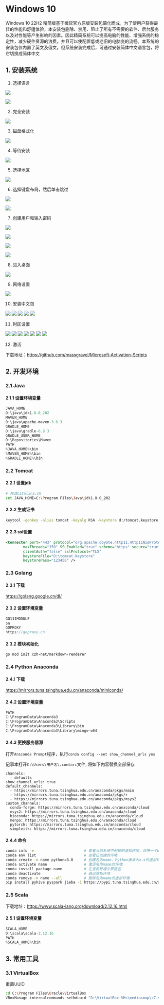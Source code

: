 # Windows 10

Windows 10 22H2 精简版基于微软官方原版安装包简化而成，为了使用户获得最佳的性能和舒适体验，本安装包删除、禁用、阻止了所有不需要的软件、后台服务以及对性能等产生影响的因素。因此精简系统可以提高电脑的性能、增强系统的稳定性，减少硬件资源的浪费，并且可以使配置低或老旧的电脑变的流畅。本系统的安装包仅内置了英文及俄文，但系统安装完成后，可通过安装简体中文语言包，将它切换成简体中文

## 1. 安装系统

1. 选择语言

![](../../assets/_images/deploy/win10/1.png)

![](../../assets/_images/deploy/win10/2.png)

2. 完全安装

![](../../assets/_images/deploy/win10/3.png)

3. 磁盘格式化

![](../../assets/_images/deploy/win10/4.png)

4. 等待安装

![](../../assets/_images/deploy/win10/5.png)

5. 选择地区

![](../../assets/_images/deploy/win10/6.png)

6. 选择键盘布局，然后单击跳过

![](../../assets/_images/deploy/win10/7.png)

![](../../assets/_images/deploy/win10/8.png)

7. 创建用户和输入密码

![](../../assets/_images/deploy/win10/9.png)

![](../../assets/_images/deploy/win10/10.png)

![](../../assets/_images/deploy/win10/11.png)

![](../../assets/_images/deploy/win10/12.png)

8. 进入桌面

![](../../assets/_images/deploy/win10/13.png)

9. 网络设置

![](../../assets/_images/deploy/win10/14.png)

10. 安装中文包

![](../../assets/_images/deploy/win10/15.png)
![](../../assets/_images/deploy/win10/16.png)
![](../../assets/_images/deploy/win10/17.png)
![](../../assets/_images/deploy/win10/18.png)
![](../../assets/_images/deploy/win10/19.png)

11. 时区设置

![](../../assets/_images/deploy/win10/20.png)
![](../../assets/_images/deploy/win10/21.png)
![](../../assets/_images/deploy/win10/22.png)
![](../../assets/_images/deploy/win10/23.png)
![](../../assets/_images/deploy/win10/24.png)
![](../../assets/_images/deploy/win10/25.png)
![](../../assets/_images/deploy/win10/26.png)

12. 激活

下载地址：https://github.com/massgravel/Microsoft-Activation-Scripts

## 2. 开发环境

### 2.1 Java

#### 2.1.1 设置环境变量

```java
JAVA_HOME
D:\java\jdk1.8.0_202
MAVEN_HOME
D:\java\apache-maven-3.6.3
GRADLE_HOME
D:\java\gradle-6.8.3
GRADLE_USER_HOME
D:\Repositories\Maven
PATH
%JAVA_HOME%\bin
%MAVEN_HOME%\bin
%GRADLE_HOME%\bin
```

### 2.2 Tomcat

#### 2.2.1 设置jdk

```bash
# 修改catalina.sh
set JAVA_HOME=C:\Program Files\Java\jdk1.8.0_202
```

#### 2.2.2 生成证书

```bash
keytool -genkey -alias tomcat -keyalg RSA -keystore d:/tomcat.keystore
```

#### 2.2.3 ssl设置

```xml
<Connector port="443" protocol="org.apache.coyote.http11.Http11NioProtocol"
        maxThreads="150" SSLEnabled="true" scheme="https" secure="true"
        clientAuth="false" sslProtocol="TLS"
        keystoreFile="D:\tomcat.keystore" 
        keystorePass="123456" /> 
```

### 2.3 Golang

#### 2.3.1 下载

https://golang.google.cn/dl/

#### 2.3.2 设置环境变量

```java
GO111MODULE
on
GOPROXY
https://goproxy.cn
```

#### 2.3.2 模块初始化

```bash
go mod init xzh-net/markdown-renderer
```

### 2.4 Python Anaconda

#### 2.4.1 下载

https://mirrors.tuna.tsinghua.edu.cn/anaconda/miniconda/

#### 2.4.2 设置环境变量

```java
PATH
C:\ProgramData\Anaconda3
C:\ProgramData\Anaconda3\Scripts
C:\ProgramData\Anaconda3\Library\bin
C:\ProgramData\Anaconda3\Library\mingw-w64
```

#### 2.4.3 更换服务器源

打开`Anaconda Prompt`程序，执行`conda config --set show_channel_urls yes`

记事本打开`C:\Users\用户名\.condarc`文件, 将如下内容替换全部保存

```shell
channels:
  - defaults
show_channel_urls: true
default_channels:
  - https://mirrors.tuna.tsinghua.edu.cn/anaconda/pkgs/main
  - https://mirrors.tuna.tsinghua.edu.cn/anaconda/pkgs/r
  - https://mirrors.tuna.tsinghua.edu.cn/anaconda/pkgs/msys2
custom_channels:
  conda-forge: https://mirrors.tuna.tsinghua.edu.cn/anaconda/cloud
  msys2: https://mirrors.tuna.tsinghua.edu.cn/anaconda/cloud
  bioconda: https://mirrors.tuna.tsinghua.edu.cn/anaconda/cloud
  menpo: https://mirrors.tuna.tsinghua.edu.cn/anaconda/cloud
  pytorch: https://mirrors.tuna.tsinghua.edu.cn/anaconda/cloud
  simpleitk: https://mirrors.tuna.tsinghua.edu.cn/anaconda/cloud
```

#### 2.4.4 命令

```bash
conda info -e                       # 查看当前系统中创建的虚拟环境，自带一个base环境
conda env list                      # 查看已创建的环境
conda create -n name python=3.8     # 创建名为name、Python版本为x.x的虚拟环境
conda activate name                 # 激活名为name的环境
conda install package_name          # 在当前环境中安装包
conda deactivate                    # 退出虚拟环境
conda remove -n name --all          # 删除名为name的虚拟环境
pip install pyhive pyspark jieba -i https://pypi.tuna.tsinghua.edu.cn/simple    # 在虚拟环境内安装包
```

### 2.5 Scala

下载地址：https://www.scala-lang.org/download/2.12.16.html

#### 2.5.1 设置环境变量

```java
SCALA_HOME
D:\scala\scala-2.12.16
PATH
%SCALA_HOME%\bin
```

## 3. 常用工具

### 3.1 VirtualBox

重置UUID

```bash
cd C:\Program Files\Oracle\VirtualBox
VBoxManage internalcommands sethduuid "D:\VirtualBox VMs\mediasoup\c7.vdi"
```